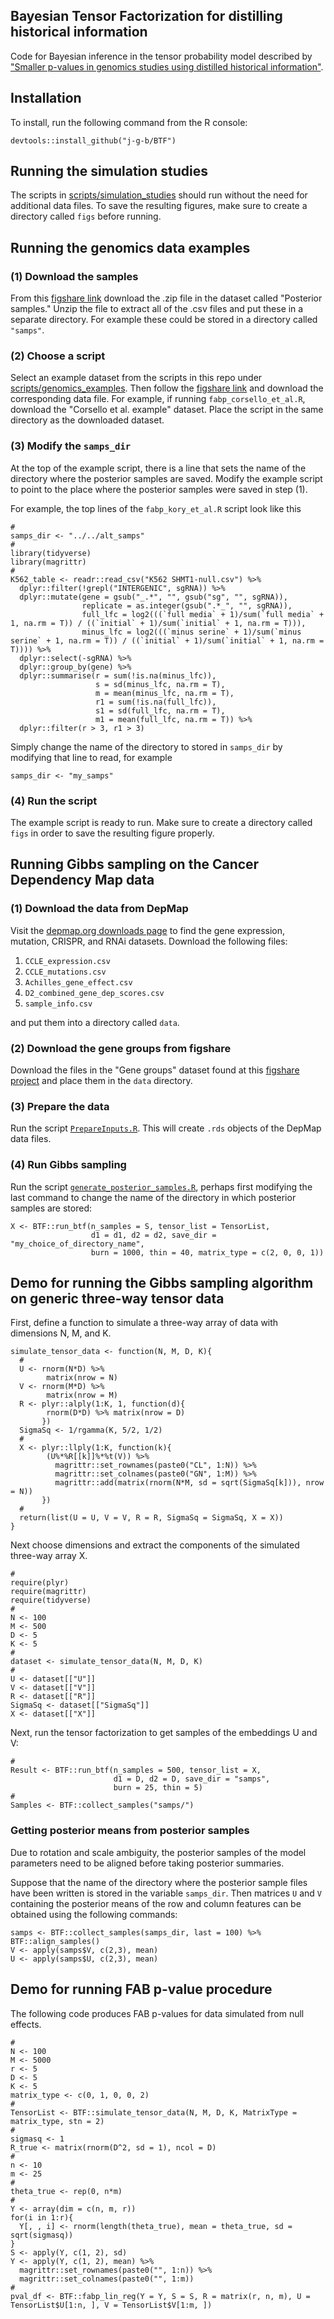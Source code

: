 ## Bayesian Tensor Factorization for distilling historical information

Code for Bayesian inference in the tensor probability model described by ["Smaller p-values in genomics studies using distilled historical information"](https://arxiv.org/abs/2004.07887).

## Installation

To install, run the following command from the R console:

```{r}
devtools::install_github("j-g-b/BTF")
```

## Running the simulation studies

The scripts in [scripts/simulation_studies](https://github.com/j-g-b/BTF/tree/master/scripts/simulation_studies) should run without the need for additional data files. To save the resulting figures, make sure to create a directory called `figs` before running.

## Running the genomics data examples

### (1) Download the samples

From this [figshare link](https://figshare.com/projects/Smaller_p-values_in_genomics_studies_using_distilled_historical_information/79287) download the .zip file in the dataset called "Posterior samples." Unzip the file to extract all of the .csv files and put these in a separate directory. For example these could be stored in a directory called `"samps"`.

### (2) Choose a script

Select an example dataset from the scripts in this repo under [scripts/genomics_examples](https://github.com/j-g-b/BTF/tree/master/scripts/genomics_examples). Then follow the [figshare link](https://figshare.com/projects/Smaller_p-values_in_genomics_studies_using_distilled_historical_information/79287) and download the corresponding data file. For example, if running `fabp_corsello_et_al.R`, download the "Corsello et al. example" dataset. Place the script in the same directory as the downloaded dataset.

### (3) Modify the `samps_dir`

At the top of the example script, there is a line that sets the name of the directory where the posterior samples are saved. Modify the example script to point to the place where the posterior samples were saved in step (1).

For example, the top lines of the `fabp_kory_et_al.R` script look like this

```{r}
#
samps_dir <- "../../alt_samps"
#
library(tidyverse)
library(magrittr)
#
K562_table <- readr::read_csv("K562 SHMT1-null.csv") %>%
  dplyr::filter(!grepl("INTERGENIC", sgRNA)) %>%
  dplyr::mutate(gene = gsub("_.*", "", gsub("sg", "", sgRNA)),
                replicate = as.integer(gsub(".*_", "", sgRNA)),
                full_lfc = log2(((`full media` + 1)/sum(`full media` + 1, na.rm = T)) / ((`initial` + 1)/sum(`initial` + 1, na.rm = T))),
                minus_lfc = log2(((`minus serine` + 1)/sum(`minus serine` + 1, na.rm = T)) / ((`initial` + 1)/sum(`initial` + 1, na.rm = T)))) %>%
  dplyr::select(-sgRNA) %>%
  dplyr::group_by(gene) %>%
  dplyr::summarise(r = sum(!is.na(minus_lfc)),
                   s = sd(minus_lfc, na.rm = T),
                   m = mean(minus_lfc, na.rm = T),
                   r1 = sum(!is.na(full_lfc)),
                   s1 = sd(full_lfc, na.rm = T),
                   m1 = mean(full_lfc, na.rm = T)) %>%
  dplyr::filter(r > 3, r1 > 3)
```

Simply change the name of the directory to stored in `samps_dir` by modifying that line to read, for example

```{r}
samps_dir <- "my_samps"
```

### (4) Run the script

The example script is ready to run. Make sure to create a directory called `figs` in order to save the resulting figure properly.

## Running Gibbs sampling on the Cancer Dependency Map data

### (1) Download the data from DepMap

Visit the [depmap.org downloads page](https://depmap.org/portal/download/) to find the gene expression, mutation, CRISPR, and RNAi datasets. Download the following files:

1. `CCLE_expression.csv`
2. `CCLE_mutations.csv`
3. `Achilles_gene_effect.csv`
4. `D2_combined_gene_dep_scores.csv`
5. `sample_info.csv`

and put them into a directory called `data`.

### (2) Download the gene groups from figshare

Download the files in the "Gene groups" dataset found at this [figshare project](https://figshare.com/projects/Smaller_p-values_in_genomics_studies_using_distilled_historical_information/79287) and place them in the `data` directory.

### (3) Prepare the data

Run the script [`PrepareInputs.R`](https://github.com/j-g-b/BTF/blob/master/scripts/PrepareInputs.R). This will create `.rds` objects of the DepMap data files.

### (4) Run Gibbs sampling

Run the script [`generate_posterior_samples.R`](https://github.com/j-g-b/BTF/blob/master/scripts/generate_posterior_samples.R), perhaps first modifying the last command to change the name of the directory in which posterior samples are stored:

```{r}
X <- BTF::run_btf(n_samples = S, tensor_list = TensorList,
                  d1 = d1, d2 = d2, save_dir = "my_choice_of_directory_name",
                  burn = 1000, thin = 40, matrix_type = c(2, 0, 0, 1))
```

## Demo for running the Gibbs sampling algorithm on generic three-way tensor data

First, define a function to simulate a three-way array of data with dimensions N, M, and K.

```{r}
simulate_tensor_data <- function(N, M, D, K){
  #
  U <- rnorm(N*D) %>%
        matrix(nrow = N)
  V <- rnorm(M*D) %>%
        matrix(nrow = M)
  R <- plyr::alply(1:K, 1, function(d){
        rnorm(D*D) %>% matrix(nrow = D)
       })
  SigmaSq <- 1/rgamma(K, 5/2, 1/2)
  #
  X <- plyr::llply(1:K, function(k){
        (U%*%R[[k]]%*%t(V)) %>%
          magrittr::set_rownames(paste0("CL", 1:N)) %>%
          magrittr::set_colnames(paste0("GN", 1:M)) %>%
          magrittr::add(matrix(rnorm(N*M, sd = sqrt(SigmaSq[k])), nrow = N))
       })
  #
  return(list(U = U, V = V, R = R, SigmaSq = SigmaSq, X = X))
}
```

Next choose dimensions and extract the components of the simulated three-way array X.

```{r}
#
require(plyr)
require(magrittr)
require(tidyverse)
#
N <- 100
M <- 500
D <- 5
K <- 5
#
dataset <- simulate_tensor_data(N, M, D, K)
#
U <- dataset[["U"]]
V <- dataset[["V"]]
R <- dataset[["R"]]
SigmaSq <- dataset[["SigmaSq"]]
X <- dataset[["X"]]
```

Next, run the tensor factorization to get samples of the embeddings U and V:

```{r}
#
Result <- BTF::run_btf(n_samples = 500, tensor_list = X, 
                       d1 = D, d2 = D, save_dir = "samps", 
                       burn = 25, thin = 5)
#
Samples <- BTF::collect_samples("samps/")
```

### Getting posterior means from posterior samples

Due to rotation and scale ambiguity, the posterior samples of the model parameters need to be aligned before taking posterior summaries.

Suppose that the name of the directory where the posterior sample files have been written is stored in the variable `samps_dir`. Then matrices `U` and `V` containing the posterior means of the row and column features can be obtained using the following commands:

```{r}
samps <- BTF::collect_samples(samps_dir, last = 100) %>% BTF::align_samples()
V <- apply(samps$V, c(2,3), mean)
U <- apply(samps$U, c(2,3), mean)
```

## Demo for running FAB p-value procedure

The following code produces FAB p-values for data simulated from null effects.

```{r}
#
N <- 100
M <- 5000
r <- 5
D <- 5
K <- 5
matrix_type <- c(0, 1, 0, 0, 2)
#
TensorList <- BTF::simulate_tensor_data(N, M, D, K, MatrixType = matrix_type, stn = 2)
#
sigmasq <- 1
R_true <- matrix(rnorm(D^2, sd = 1), ncol = D)
#
n <- 10
m <- 25
#
theta_true <- rep(0, n*m)
#
Y <- array(dim = c(n, m, r))
for(i in 1:r){
  Y[, , i] <- rnorm(length(theta_true), mean = theta_true, sd = sqrt(sigmasq))
}
S <- apply(Y, c(1, 2), sd)
Y <- apply(Y, c(1, 2), mean) %>%
  magrittr::set_rownames(paste0("", 1:n)) %>%
  magrittr::set_colnames(paste0("", 1:m))
#
pval_df <- BTF::fabp_lin_reg(Y = Y, S = S, R = matrix(r, n, m), U = TensorList$U[1:n, ], V = TensorList$V[1:m, ])
```
